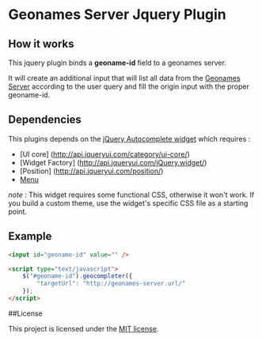# Geonames Server Jquery Plugin

## How it works

This jquery plugin binds a **geoname-id** field to a geonames server.

It will create an additional input that will list all data from the
[Geonames Server](https://github.com/alchemy-fr/GeonamesServer)
 according to the user query and fill the origin input with the proper
geoname-id.

## Dependencies

This plugins depends on the [jQuery Autocomplete widget](http://api.jqueryui.com/autocomplete/)
which requires :

 - [UI core] (http://api.jqueryui.com/category/ui-core/)
 - [Widget Factory] (http://api.jqueryui.com/jQuery.widget/)
 - [Position] (http://api.jqueryui.com/position/)
 - [Menu](http://api.jqueryui.com/menu/)

*note* : This widget requires some functional CSS, otherwise it won't work.
If you build a custom theme, use the widget's specific CSS file as a starting point.

## Example

```html
<input id="geoname-id" value="" />

<script type="text/javascript">
    $("#geoname-id").geocompleter({
        "targetUrl": "http://geonames-server.url/"
    });
</script>
```

##License

This project is licensed under the [MIT license](http://opensource.org/licenses/MIT).

